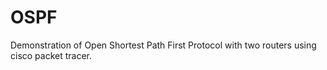 # OSPF

Demonstration of Open Shortest Path First Protocol with two routers using cisco packet tracer.
